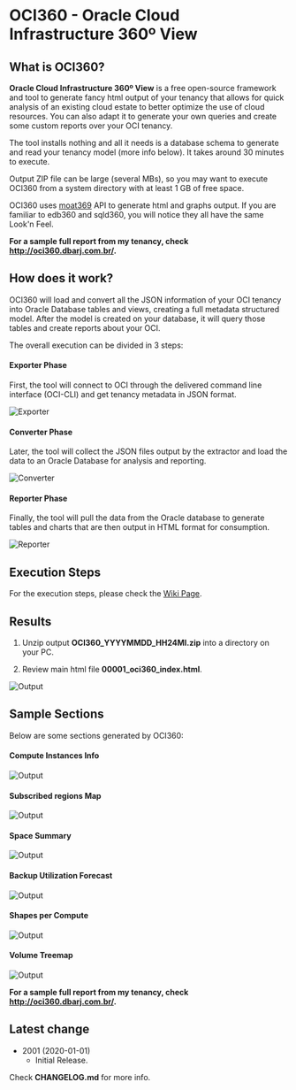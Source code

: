 # OCI360 - Oracle Cloud Infrastructure 360º View

## What is OCI360?

**Oracle Cloud Infrastructure 360º View** is a free open-source framework and tool to generate fancy html output of your tenancy that allows for quick analysis of an existing cloud estate to better optimize the use of cloud resources. You can also adapt it to generate your own queries and create some custom reports over your OCI tenancy.

The tool installs nothing and all it needs is a database schema to generate and read your tenancy model (more info below). It takes around 30 minutes to execute.

Output ZIP file can be large (several MBs), so you may want to execute OCI360 from a system directory with at least 1 GB of free space.

OCI360 uses [moat369](https://github.com/dbarj/moat369) API to generate html and graphs output. If you are familiar to edb360 and sqld360, you will notice they all have the same Look'n Feel.

**For a sample full report from my tenancy, check http://oci360.dbarj.com.br/.**

## How does it work?

OCI360 will load and convert all the JSON information of your OCI tenancy into Oracle Database tables and views, creating a full metadata structured model.
After the model is created on your database, it will query those tables and create reports about your OCI.

The overall execution can be divided in 3 steps:

#### Exporter Phase

First, the tool will connect to OCI through the delivered command line interface (OCI-CLI) and get tenancy metadata in JSON format.

![Exporter](https://raw.githubusercontent.com/dbarj/repo_pics/master/oci360/Exporter.png)

#### Converter Phase

Later, the tool will collect the JSON files output by the extractor and load the data to an Oracle Database for analysis and reporting.

![Converter](https://raw.githubusercontent.com/dbarj/repo_pics/master/oci360/Converter.png)

#### Reporter Phase

Finally, the tool will pull the data from the Oracle database to generate tables and charts that are then output in HTML format for consumption.

![Reporter](https://raw.githubusercontent.com/dbarj/repo_pics/master/oci360/Reporter.png)

## Execution Steps

For the execution steps, please check the [Wiki Page](https://github.com/dbarj/oci360/wiki/Execution-Steps).

## Results

1. Unzip output **OCI360_YYYYMMDD_HH24MI.zip** into a directory on your PC.

2. Review main html file **00001_oci360_index.html**.

![Output](https://raw.githubusercontent.com/dbarj/repo_pics/master/oci360/OCI360_Index.png)

## Sample Sections

Below are some sections generated by OCI360:

#### Compute Instances Info

![Output](https://raw.githubusercontent.com/dbarj/repo_pics/master/oci360/OCI360_Instances_Example.png)

#### Subscribed regions Map

![Output](https://raw.githubusercontent.com/dbarj/repo_pics/master/oci360/OCI360_Map_Example.png)

#### Space Summary

![Output](https://raw.githubusercontent.com/dbarj/repo_pics/master/oci360/OCI360_Space_Sum_Example.png)

#### Backup Utilization Forecast

![Output](https://raw.githubusercontent.com/dbarj/repo_pics/master/oci360/OCI360_Forecast_Example.png)

#### Shapes per Compute

![Output](https://raw.githubusercontent.com/dbarj/repo_pics/master/oci360/OCI360_Shapes_Example.png)

#### Volume Treemap

![Output](https://raw.githubusercontent.com/dbarj/repo_pics/master/oci360/OCI360_Treemap_Example.png)

**For a sample full report from my tenancy, check http://oci360.dbarj.com.br/.**

## Latest change

* 2001 (2020-01-01)
  - Initial Release.

Check **CHANGELOG.md** for more info.